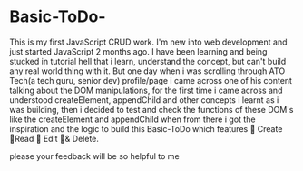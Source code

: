 # Basic-ToDo-
 This is my first JavaScript CRUD work.
 I'm new into web development and just started JavaScript 2 months ago. I have been learning and being stucked in tutorial hell that i learn, understand the concept, but can't build any real world thing with it. But one day when i was scrolling through ATO Tech(a tech guru, senior dev) profile/page i came across one of his content talking about the DOM manipulations, for the first time i came across and understood createElement, appendChild and other concepts i learnt as i was building, then i decided to test and check the functions of these DOM's like the createElement and appendChild when from there i got the inspiration and the logic to build this Basic-ToDo which features 
 🔲 Create 
 🔲Read
 🔲 Edit 
 🔲& Delete.
 
 please your feedback will be so helpful to me